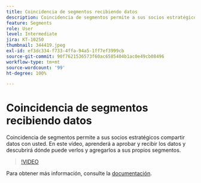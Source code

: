 ```yaml
---
title: Coincidencia de segmentos recibiendo datos
description: Coincidencia de segmentos permite a sus socios estratégicos compartir datos con usted. En este vídeo, aprenderá a aprobar y recibir los datos y descubrirá dónde puede verlos y agregarlos a sus propios segmentos.
feature: Segments
role: User
level: Intermediate
jira: KT-10250
thumbnail: 344419.jpeg
exl-id: ef3dc334-f733-4ffa-94a5-1ff7ef3999cb
source-git-commit: 90f7621536573f60ac6585404b1ac0e49cb08496
workflow-type: tm+mt
source-wordcount: '99'
ht-degree: 100%

---
```


# Coincidencia de segmentos recibiendo datos

Coincidencia de segmentos permite a sus socios estratégicos compartir datos con usted. En este vídeo, aprenderá a aprobar y recibir los datos y descubrirá dónde puede verlos y agregarlos a sus propios segmentos.

>[!VIDEO](https://video.tv.adobe.com/v/344419/?quality=12&learn=on)

Para obtener más información, consulte la [documentación](https://experienceleague.adobe.com/docs/experience-platform/segmentation/ui/segment-match/overview.html?lang=es).
